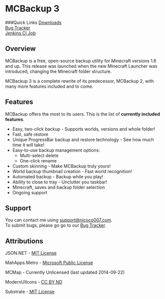 MCBackup 3
==========

###Quick Links
[Downloads][1]<br>
[Bug Tracker][2]<br>
[Jenkins CI Job][3]<br>

Overview
--------
MCBackup is a free, open-source backup utility for Minecraft versions 1.6 and up. This release was launched when the new Minecraft Launcher was introduced, changing the Minecraft folder structure.

MCBackup 3 is a complete rewrite of its predecessor, MCBackup 2, with many more features included and to come.

Features
--------
MCBackup offers the most to its users. This is the list of **currently included features**.
* Easy, two-click backup - Supports worlds, versions and whole folder!
* Fast, safe restore
* Unique ProgressBar backup and restore technology - See how much time it will take!
* Easy-to-use backup management options:
    * Multi-select delete
    * One-click rename
* Custom skinning - Make MCBackup truly yours!
* World backup thumbnail creation - Fast world recognition!
* Automated backup - Backup while you play!
* Ability to close to tray - Unclutter you taskbar!
* Minecraft, saves and backup folder selection
* Ongoing support

Support
-------
You can contact me using [support@nicoco007.com][4].<br>
To submit bugs, please go go to our [Bug Tracker][2].

[1]:http://www.nicoco007.com/minecraft/applications/mcbackup-3/downloads/     "Downloads"
[2]:http://bugtracker.nicoco007.com/index.php?project=2                       "Bug Tracker"
[3]:http://ci.nicoco007.com:8080/job/MCBackup%203                             "MCBackup 3 Jenkins Job"
[4]:mailto:support@nicoco007.com                                              "Support Email"

Attributions
------------
JSON.NET - [MIT License](https://json.codeplex.com/license)

MahApps.Metro - [Microsoft Public License](https://github.com/MahApps/MahApps.Metro/blob/master/LICENSE)

MCMap - Currently Unlicensed (last updated 2014-09-22)

ModernUIIcons - [CC BY ND](https://github.com/coolwanglu/OK/blob/master/license-modernuiicons.txt)

Substrate - [MIT License](https://github.com/jaquadro/Substrate/blob/master/LICENSE.txt)
